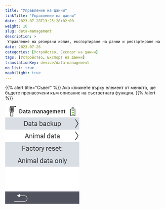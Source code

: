```yaml
---
title: "Управление на данни"
linkTitle: "Управление на данни"
date: 2023-07-28T13:25:28+02:00
weight: 10
slug: data-management
description: >
 Управление на резервни копия, експортиране на данни и рестартиране на устройството
date: 2023-07-26
categories: [Устройство, Експорт на данни]
tags: [Устройство, Експорт на данни]
translationKey: device/data-management
no_list: true
maphilight: true
---
```

{{% alert title="Съвет" %}}
Ако кликнете върху елемент от менюто, ще бъдете пренасочени към описание на съответната функция.
{{% /alert %}}

<img src="menu.png" alt="Управление на данни VitalControl" title="Управление на данни" usemap="#workmap" class="maphilight" />

<map name="workmap">
  <area shape="rect" coords="2,40,238,80" alt="Резервно копие" title="Инструкциите за създаване на резервно копие можете да намерите тук&#10;Клик с мишка: отворете документацията" href="/bg/docs/device/data-management/data-backup/">

  <area shape="rect" coords="2,80,238,120" alt="Данни за животни" title="Инструкциите за възстановяване на резервно копие можете да намерите тук&#10;Клик с мишка: отворете документацията" href="/bg/docs/device/data-management/animal-data/">

  <area shape="rect" coords="2,120,238,200" alt="Фабричен рестарт" title="Всичка информация и инструкции за рестартиране на устройството и данните за животни можете да намерите тук&#10;Клик с мишка: отворете документацията" href="/bg/docs/reset/">

  <area shape="rect" coords="2,282,120,319" alt="Назад" title="Всичка информация и инструкции за експортиране на данни за животни можете да намерите тук&#10;Клик с мишка: отворете документацията" href="/bg/docs/device/">
</map>
